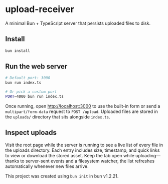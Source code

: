 # upload-receiver

A minimal Bun + TypeScript server that persists uploaded files to disk.

## Install

```bash
bun install
```

## Run the web server

```bash
# Default port: 3000
bun run index.ts

# Or pick a custom port
PORT=4000 bun run index.ts
```

Once running, open <http://localhost:3000> to use the built-in form or send a
`multipart/form-data` request to `POST /upload`. Uploaded files are stored in the
`uploads/` directory that sits alongside `index.ts`.

## Inspect uploads

Visit the root page while the server is running to see a live list of every file
in the uploads directory. Each entry includes size, timestamp, and quick links
to view or download the stored asset. Keep the tab open while uploading—thanks
to server-sent events and a filesystem watcher, the list refreshes automatically
whenever new files arrive.

This project was created using `bun init` in bun v1.2.21.
